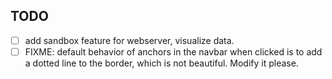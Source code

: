 ## TODO

- [ ] add sandbox feature for webserver, visualize data.
- [ ] FIXME: default behavior of anchors in the navbar when clicked is to add a dotted line to the border, which is not beautiful. Modify it please.

